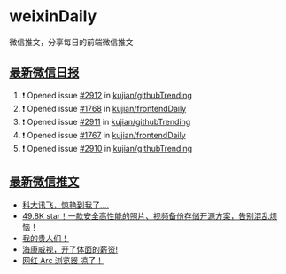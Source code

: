 # weixinDaily
微信推文，分享每日的前端微信推文

## [最新微信日报](https://github.com/kujian/weixinDaily/issues)

<!--START_SECTION:activity-->
1. ❗ Opened issue [#2912](https://github.com/kujian/githubTrending/issues/2912) in [kujian/githubTrending](https://github.com/kujian/githubTrending)
2. ❗ Opened issue [#1768](https://github.com/kujian/frontendDaily/issues/1768) in [kujian/frontendDaily](https://github.com/kujian/frontendDaily)
3. ❗ Opened issue [#2911](https://github.com/kujian/githubTrending/issues/2911) in [kujian/githubTrending](https://github.com/kujian/githubTrending)
4. ❗ Opened issue [#1767](https://github.com/kujian/frontendDaily/issues/1767) in [kujian/frontendDaily](https://github.com/kujian/frontendDaily)
5. ❗ Opened issue [#2910](https://github.com/kujian/githubTrending/issues/2910) in [kujian/githubTrending](https://github.com/kujian/githubTrending)
<!--END_SECTION:activity-->


## [最新微信推文](https://weixin.qdkfweb.cn/)

<!-- BLOG-POST-LIST:START -->
- [科大讯飞，惊艳到我了....](https://weixin.qdkfweb.cn/57840.html)
- [49.8K star！一款安全高性能的照片、视频备份存储开源方案，告别混乱烦恼！](https://weixin.qdkfweb.cn/57853.html)
- [我的贵人们！](https://weixin.qdkfweb.cn/57829.html)
- [海康威视，开了体面的薪资!](https://weixin.qdkfweb.cn/57850.html)
- [网红 Arc 浏览器 凉了！](https://weixin.qdkfweb.cn/57851.html)
<!-- BLOG-POST-LIST:END -->